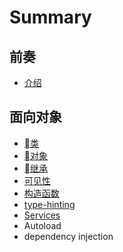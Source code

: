 # Summary

## 前奏

* [介绍](README.md)

## 面向对象

* [类](class.md)
* [对象](object.md)
* [继承](inheritance.md)
* [可见性](visibility.md)
* [构造函数](constructor.md)
* [type-hinting](type-hinting.md)
* [Services](services.md)
* Autoload
* dependency injection

